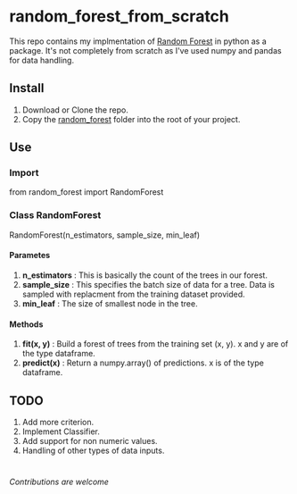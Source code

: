 # random_forest_from_scratch
This repo contains my implmentation of [Random Forest](https://en.wikipedia.org/wiki/Random_forest) in python as a package. It's not completely from scratch as I've used numpy and pandas for data handling.

## Install
1. Download or Clone the repo.
2. Copy the [random_forest](https://github.com/geekyJock8/random_forest_from_scratch/tree/master/random_forest) folder into the root of your project.

## Use
### Import
from random_forest import RandomForest
### Class RandomForest
RandomForest(n_estimators, sample_size, min_leaf)
#### Parametes
1. **n_estimators** : This is basically the count of the trees in our forest.
2. **sample_size** : This specifies the batch size of data for a tree. Data is sampled with replacment from the training dataset provided.
3. **min_leaf** : The size of smallest node in the tree.
#### Methods
1. **fit(x, y)** : Build a forest of trees from the training set (x, y). x and y are of the type dataframe.
2. **predict(x)** : Return a numpy.array() of predictions. x is of the type dataframe.

## TODO
1. Add more criterion.
2. Implement Classifier.
3. Add support for non numeric values.
4. Handling of other types of data inputs.

#
*Contributions are welcome*
